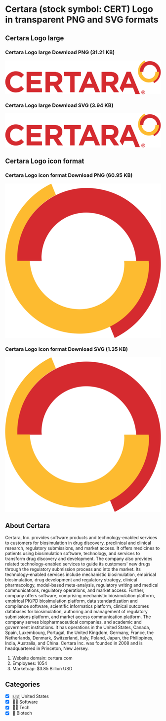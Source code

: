 # Certara (stock symbol: CERT) Logo in transparent PNG and SVG formats

## Certara Logo large

### Certara Logo large Download PNG (31.21 KB)

![Certara Logo large Download PNG (31.21 KB)](/img/orig/CERT_BIG-561cf289.png)

### Certara Logo large Download SVG (3.94 KB)

![Certara Logo large Download SVG (3.94 KB)](/img/orig/CERT_BIG-b1aab690.svg)

## Certara Logo icon format

### Certara Logo icon format Download PNG (60.95 KB)

![Certara Logo icon format Download PNG (60.95 KB)](/img/orig/CERT-f448a085.png)

### Certara Logo icon format Download SVG (1.35 KB)

![Certara Logo icon format Download SVG (1.35 KB)](/img/orig/CERT-f7dbb945.svg)

## About Certara

Certara, Inc. provides software products and technology-enabled services to customers for biosimulation in drug discovery, preclinical and clinical research, regulatory submissions, and market access. It offers medicines to patients using biosimulation software, technology, and services to transform drug discovery and development. The company also provides related technology-enabled services to guide its customers' new drugs through the regulatory submission process and into the market. Its technology-enabled services include mechanistic biosimulation, empirical biosimulation, drug development and regulatory strategy, clinical pharmacology, model-based meta-analysis, regulatory writing and medical communications, regulatory operations, and market access. Further, company offers software, comprising mechanistic biosimulation platform, empirical PK/PD biosimulation platform, data standardization and compliance software, scientific informatics platform, clinical outcomes databases for biosimulation, authoring and management of regulatory submissions platform, and market access communication platform. The company serves biopharmaceutical companies, and academic and government institutions. It has operations in the United States, Canada, Spain, Luxembourg, Portugal, the United Kingdom, Germany, France, the Netherlands, Denmark, Switzerland, Italy, Poland, Japan, the Philippines, India, Australia, and China. Certara Inc. was founded in 2008 and is headquartered in Princeton, New Jersey.

1. Website domain: certara.com
2. Employees: 1054
3. Marketcap: $3.85 Billion USD


## Categories
- [x] 🇺🇸 United States
- [x] 👨‍💻 Software
- [x] 👩‍💻 Tech
- [x] 🧬 Biotech
